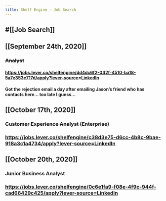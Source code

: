 ```yaml
---
title: Shelf Engine - Job Search
---
```


## #[[Job Search]]

## 

## [[September 24th, 2020]]
### ~~Analyst~~
#### https://jobs.lever.co/shelfengine/dd4dc6f2-042f-4510-ba18-5a7e353c717d/apply?lever-source=LinkedIn

#### Got the rejection email a day after emailing Jason’s friend who has contacts here... too late I guess...

## [[October 17th, 2020]]
### ~~Customer Experience Analyst (Enterprise)~~

### https://jobs.lever.co/shelfengine/c38d3e75-d6cc-4b8c-9bae-918a3c1a4734/apply?lever-source=LinkedIn

## [[October 20th, 2020]]
### Junior Business Analyst

### https://jobs.lever.co/shelfengine/0c6e1fa9-f08e-4f9c-944f-cad66429c425/apply?lever-source=LinkedIn
